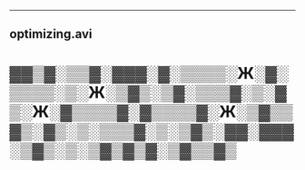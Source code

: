 
---
optimizing.avi
---

# ▓▓▒▓░▒▒▓░▓▓▓░▓░▒▒▒▒░Ж░▓░▒▒▒▒░▒░Ж░▒▓▒░▒▓░▒▒▒▓░▒░▓▒░Ж░▓▒▒▒▒▓░▓▒▒▒▒▓░Ж░▒▓▒▒▓▒░▓▒░▒░▒▒▒▓░▒░▒▓▒░▓▓░▓▓▓░▒▓▒░▒░▒▓▒▓▒▓░▒▓▒▒▓▒
